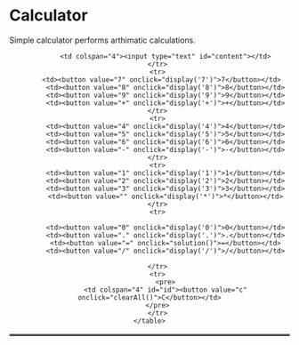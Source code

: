 # Calculator
Simple calculator performs arthimatic calculations.

<!DOCTYPE html>
<html lang="en">
<head>
    <meta charset="UTF-8">
    <meta name="viewport" content="width=device-width, initial-scale=1.0">
    <title>Calculator</title>
    <link rel="stylesheet" href="./Calculator.css">
</head>
<body>
    <center>
    <table border="2">
        <tr>
            
            <td colspan="4"><input type="text" id="content"></td>
        </tr>
        <tr>
            <td><button value="7" onclick="display('7')">7</button></td>  
            <td><button value="8" onclick="display('8')">8</button></td>
            <td><button value="9" onclick="display('9')">9</button></td>
            <td><button value="+" onclick="display('+')">+</button></td>
        </tr>
        <tr>
            <td><button value="4" onclick="display('4')">4</button></td>
            <td><button value="5" onclick="display('5')">5</button></td>
            <td><button value="6" onclick="display('6')">6</button></td>
            <td><button value="-" onclick="display('-')">-</button></td>
        </tr>
        <tr>
            <td><button value="1" onclick="display('1')">1</button></td>
            <td><button value="2" onclick="display('2')">2</button></td>
            <td><button value="3" onclick="display('3')">3</button></td>
            <td><button value="" onclick="display('*')">*</button></td>
        </tr>
        <tr>
            
            <td><button value="0" onclick="display('0')">0</button></td>
            <td><button value="." onclick="display('.')">.</button></td>
            <td><button value="=" onclick="solution()">=</button></td>
            <td><button value="/" onclick="display('/')">/</button></td>
           
        </tr>
        <tr>
            <pre>
            <td colspan="4" id="id"><button value="c" onclick="clearAll()">C</button></td>
        </pre>
        </tr>
    </table>
</center>
    <script src="./Calculator.js"></script>
   
</body>
</html>
